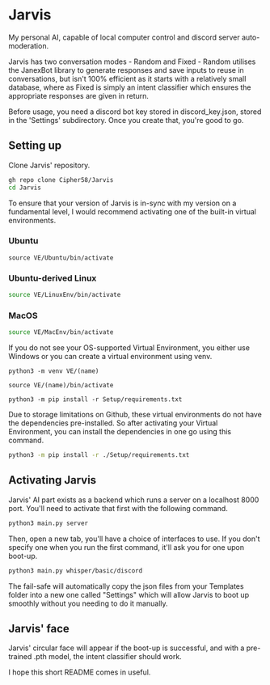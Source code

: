 # Jarvis
My personal AI, capable of local computer control and discord server auto-moderation.

Jarvis has two conversation modes - Random and Fixed - Random utilises the JanexBot library to generate responses and save inputs to reuse in conversations, but isn't 100% efficient as it starts with a relatively small database, where as Fixed is simply an intent classifier which ensures the appropriate responses are given in return.

Before usage, you need a discord bot key stored in discord_key.json, stored in the 'Settings' subdirectory. Once you create that, you're good to go.

## Setting up

Clone Jarvis' repository.

```bash
gh repo clone Cipher58/Jarvis
cd Jarvis
```

To ensure that your version of Jarvis is in-sync with my version on a fundamental level, I would recommend activating one of the built-in virtual environments.

### Ubuntu
```
source VE/Ubuntu/bin/activate
```

### Ubuntu-derived Linux

```bash
source VE/LinuxEnv/bin/activate
```

### MacOS

```bash
source VE/MacEnv/bin/activate
```

If you do not see your OS-supported Virtual Environment, you either use Windows or you can create a virtual environment using venv.
```
python3 -m venv VE/(name)

source VE/(name)/bin/activate

python3 -m pip install -r Setup/requirements.txt
```

Due to storage limitations on Github, these virtual environments do not have the dependencies pre-installed. So after activating your Virtual Environment, you can install the dependencies in one go using this command.


```bash
python3 -m pip install -r ./Setup/requirements.txt
```

## Activating Jarvis

Jarvis' AI part exists as a backend which runs a server on a localhost 8000 port. You'll need to activate that first with the following command.

```bash
python3 main.py server
```

Then, open a new tab, you'll have a choice of interfaces to use. If you don't specify one when you run the first command, it'll ask you for one upon boot-up.

```bash
python3 main.py whisper/basic/discord
```

The fail-safe will automatically copy the json files from your Templates folder into a new one called "Settings" which will allow Jarvis to boot up smoothly without you needing to do it manually.

## Jarvis' face

Jarvis' circular face will appear if the boot-up is successful, and with a pre-trained .pth model, the intent classifier should work.

I hope this short README comes in useful.
